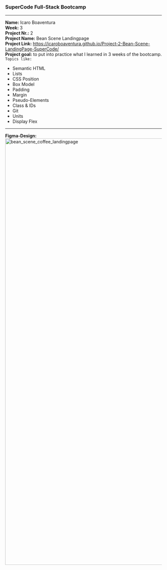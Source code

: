 ### SuperCode Full-Stack Bootcamp 
****
**Name:** Icaro Boaventura  
 **Week:** 3  
 **Project Nr.:** 2  
 **Project Name:** Bean Scene Landingpage  
 **Project Link:** https://icaroboaventura.github.io/Project-2-Bean-Scene-LandingPage-SuperCode/  
 **Project goal:** to put into practice what I learned in 3 weeks of the bootcamp.  
`Topics like:`  
- Semantic HTML
- Lists
- CSS Position
- Box Model
- Padding
- Margin
- Pseudo-Elements
- Class & IDs
- Git
- Units
- Display Flex
****
**Figma-Design:**  
<img width="1366" alt="bean_scene_coffee_landingpage" src="https://github.com/icaroboaventura/project-Bean-Scene-LandingPage/assets/82503851/aaca5d02-0d80-4409-8e70-c4dbbcd7cd3d">
